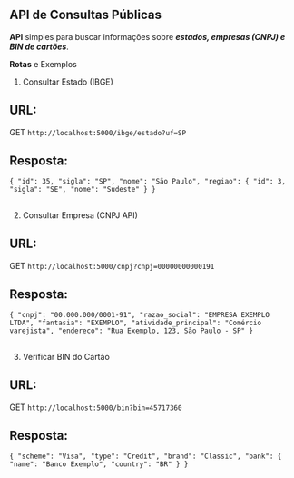 ## API de Consultas Públicas

**API** simples para buscar informações sobre _**estados, empresas (CNPJ) e BIN de cartões**_.

**Rotas** e Exemplos

1. Consultar Estado (IBGE)

## URL:

GET ```http://localhost:5000/ibge/estado?uf=SP```

## Resposta:

``{
  "id": 35,
  "sigla": "SP",
  "nome": "São Paulo",
  "regiao": { "id": 3, "sigla": "SE", "nome": "Sudeste" }
}``


##

2. Consultar Empresa (CNPJ API)

## URL:

GET ```http://localhost:5000/cnpj?cnpj=00000000000191```

## Resposta:

``{
  "cnpj": "00.000.000/0001-91",
  "razao_social": "EMPRESA EXEMPLO LTDA",
  "fantasia": "EXEMPLO",
  "atividade_principal": "Comércio varejista",
  "endereco": "Rua Exemplo, 123, São Paulo - SP"
}``


##

3. Verificar BIN do Cartão

## URL:

GET ```http://localhost:5000/bin?bin=45717360```

## Resposta:
``{
  "scheme": "Visa",
  "type": "Credit",
  "brand": "Classic",
  "bank": { "name": "Banco Exemplo", "country": "BR" }
}``


##
